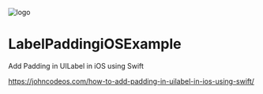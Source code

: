 ![logo](https://i.imgur.com/Dv73hCk.png)
# LabelPaddingiOSExample
Add Padding in UILabel in iOS using Swift

https://johncodeos.com/how-to-add-padding-in-uilabel-in-ios-using-swift/
